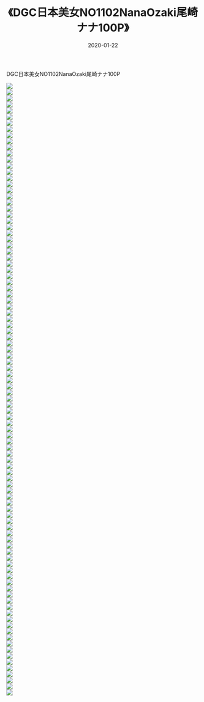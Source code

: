 ﻿---
layout: post
title:  《DGC日本美女NO1102NanaOzaki尾崎ナナ100P》
date:   2020-01-22
img: http://img.660000.xyz/Sharelink/性感/2020/DGC日本美女NO1102NanaOzaki尾崎ナナ100P/000.jpg
categories: [美女, 清纯, 唯美]
---

DGC日本美女NO1102NanaOzaki尾崎ナナ100P

  ![](http://img.660000.xyz/Sharelink/性感/2020/DGC日本美女NO1102NanaOzaki尾崎ナナ100P/001.jpg) <br> ![](http://img.660000.xyz/Sharelink/性感/2020/DGC日本美女NO1102NanaOzaki尾崎ナナ100P/002.jpg) <br> ![](http://img.660000.xyz/Sharelink/性感/2020/DGC日本美女NO1102NanaOzaki尾崎ナナ100P/003.jpg) <br> ![](http://img.660000.xyz/Sharelink/性感/2020/DGC日本美女NO1102NanaOzaki尾崎ナナ100P/004.jpg) <br> ![](http://img.660000.xyz/Sharelink/性感/2020/DGC日本美女NO1102NanaOzaki尾崎ナナ100P/005.jpg) <br> ![](http://img.660000.xyz/Sharelink/性感/2020/DGC日本美女NO1102NanaOzaki尾崎ナナ100P/006.jpg) <br> ![](http://img.660000.xyz/Sharelink/性感/2020/DGC日本美女NO1102NanaOzaki尾崎ナナ100P/007.jpg) <br> ![](http://img.660000.xyz/Sharelink/性感/2020/DGC日本美女NO1102NanaOzaki尾崎ナナ100P/008.jpg) <br> ![](http://img.660000.xyz/Sharelink/性感/2020/DGC日本美女NO1102NanaOzaki尾崎ナナ100P/009.jpg) <br> ![](http://img.660000.xyz/Sharelink/性感/2020/DGC日本美女NO1102NanaOzaki尾崎ナナ100P/010.jpg) <br> ![](http://img.660000.xyz/Sharelink/性感/2020/DGC日本美女NO1102NanaOzaki尾崎ナナ100P/011.jpg) <br> ![](http://img.660000.xyz/Sharelink/性感/2020/DGC日本美女NO1102NanaOzaki尾崎ナナ100P/012.jpg) <br> ![](http://img.660000.xyz/Sharelink/性感/2020/DGC日本美女NO1102NanaOzaki尾崎ナナ100P/013.jpg) <br> ![](http://img.660000.xyz/Sharelink/性感/2020/DGC日本美女NO1102NanaOzaki尾崎ナナ100P/014.jpg) <br> ![](http://img.660000.xyz/Sharelink/性感/2020/DGC日本美女NO1102NanaOzaki尾崎ナナ100P/015.jpg) <br> ![](http://img.660000.xyz/Sharelink/性感/2020/DGC日本美女NO1102NanaOzaki尾崎ナナ100P/016.jpg) <br> ![](http://img.660000.xyz/Sharelink/性感/2020/DGC日本美女NO1102NanaOzaki尾崎ナナ100P/017.jpg) <br> ![](http://img.660000.xyz/Sharelink/性感/2020/DGC日本美女NO1102NanaOzaki尾崎ナナ100P/018.jpg) <br> ![](http://img.660000.xyz/Sharelink/性感/2020/DGC日本美女NO1102NanaOzaki尾崎ナナ100P/019.jpg) <br> ![](http://img.660000.xyz/Sharelink/性感/2020/DGC日本美女NO1102NanaOzaki尾崎ナナ100P/020.jpg) <br> ![](http://img.660000.xyz/Sharelink/性感/2020/DGC日本美女NO1102NanaOzaki尾崎ナナ100P/021.jpg) <br> ![](http://img.660000.xyz/Sharelink/性感/2020/DGC日本美女NO1102NanaOzaki尾崎ナナ100P/022.jpg) <br> ![](http://img.660000.xyz/Sharelink/性感/2020/DGC日本美女NO1102NanaOzaki尾崎ナナ100P/023.jpg) <br> ![](http://img.660000.xyz/Sharelink/性感/2020/DGC日本美女NO1102NanaOzaki尾崎ナナ100P/024.jpg) <br> ![](http://img.660000.xyz/Sharelink/性感/2020/DGC日本美女NO1102NanaOzaki尾崎ナナ100P/025.jpg) <br> ![](http://img.660000.xyz/Sharelink/性感/2020/DGC日本美女NO1102NanaOzaki尾崎ナナ100P/026.jpg) <br> ![](http://img.660000.xyz/Sharelink/性感/2020/DGC日本美女NO1102NanaOzaki尾崎ナナ100P/027.jpg) <br> ![](http://img.660000.xyz/Sharelink/性感/2020/DGC日本美女NO1102NanaOzaki尾崎ナナ100P/028.jpg) <br> ![](http://img.660000.xyz/Sharelink/性感/2020/DGC日本美女NO1102NanaOzaki尾崎ナナ100P/029.jpg) <br> ![](http://img.660000.xyz/Sharelink/性感/2020/DGC日本美女NO1102NanaOzaki尾崎ナナ100P/030.jpg) <br> ![](http://img.660000.xyz/Sharelink/性感/2020/DGC日本美女NO1102NanaOzaki尾崎ナナ100P/031.jpg) <br> ![](http://img.660000.xyz/Sharelink/性感/2020/DGC日本美女NO1102NanaOzaki尾崎ナナ100P/032.jpg) <br> ![](http://img.660000.xyz/Sharelink/性感/2020/DGC日本美女NO1102NanaOzaki尾崎ナナ100P/033.jpg) <br> ![](http://img.660000.xyz/Sharelink/性感/2020/DGC日本美女NO1102NanaOzaki尾崎ナナ100P/034.jpg) <br> ![](http://img.660000.xyz/Sharelink/性感/2020/DGC日本美女NO1102NanaOzaki尾崎ナナ100P/035.jpg) <br> ![](http://img.660000.xyz/Sharelink/性感/2020/DGC日本美女NO1102NanaOzaki尾崎ナナ100P/036.jpg) <br> ![](http://img.660000.xyz/Sharelink/性感/2020/DGC日本美女NO1102NanaOzaki尾崎ナナ100P/037.jpg) <br> ![](http://img.660000.xyz/Sharelink/性感/2020/DGC日本美女NO1102NanaOzaki尾崎ナナ100P/038.jpg) <br> ![](http://img.660000.xyz/Sharelink/性感/2020/DGC日本美女NO1102NanaOzaki尾崎ナナ100P/039.jpg) <br> ![](http://img.660000.xyz/Sharelink/性感/2020/DGC日本美女NO1102NanaOzaki尾崎ナナ100P/040.jpg) <br> ![](http://img.660000.xyz/Sharelink/性感/2020/DGC日本美女NO1102NanaOzaki尾崎ナナ100P/041.jpg) <br> ![](http://img.660000.xyz/Sharelink/性感/2020/DGC日本美女NO1102NanaOzaki尾崎ナナ100P/042.jpg) <br> ![](http://img.660000.xyz/Sharelink/性感/2020/DGC日本美女NO1102NanaOzaki尾崎ナナ100P/043.jpg) <br> ![](http://img.660000.xyz/Sharelink/性感/2020/DGC日本美女NO1102NanaOzaki尾崎ナナ100P/044.jpg) <br> ![](http://img.660000.xyz/Sharelink/性感/2020/DGC日本美女NO1102NanaOzaki尾崎ナナ100P/045.jpg) <br> ![](http://img.660000.xyz/Sharelink/性感/2020/DGC日本美女NO1102NanaOzaki尾崎ナナ100P/046.jpg) <br> ![](http://img.660000.xyz/Sharelink/性感/2020/DGC日本美女NO1102NanaOzaki尾崎ナナ100P/047.jpg) <br> ![](http://img.660000.xyz/Sharelink/性感/2020/DGC日本美女NO1102NanaOzaki尾崎ナナ100P/048.jpg) <br> ![](http://img.660000.xyz/Sharelink/性感/2020/DGC日本美女NO1102NanaOzaki尾崎ナナ100P/049.jpg) <br> ![](http://img.660000.xyz/Sharelink/性感/2020/DGC日本美女NO1102NanaOzaki尾崎ナナ100P/050.jpg) <br> ![](http://img.660000.xyz/Sharelink/性感/2020/DGC日本美女NO1102NanaOzaki尾崎ナナ100P/051.jpg) <br> ![](http://img.660000.xyz/Sharelink/性感/2020/DGC日本美女NO1102NanaOzaki尾崎ナナ100P/052.jpg) <br> ![](http://img.660000.xyz/Sharelink/性感/2020/DGC日本美女NO1102NanaOzaki尾崎ナナ100P/053.jpg) <br> ![](http://img.660000.xyz/Sharelink/性感/2020/DGC日本美女NO1102NanaOzaki尾崎ナナ100P/054.jpg) <br> ![](http://img.660000.xyz/Sharelink/性感/2020/DGC日本美女NO1102NanaOzaki尾崎ナナ100P/055.jpg) <br> ![](http://img.660000.xyz/Sharelink/性感/2020/DGC日本美女NO1102NanaOzaki尾崎ナナ100P/056.jpg) <br> ![](http://img.660000.xyz/Sharelink/性感/2020/DGC日本美女NO1102NanaOzaki尾崎ナナ100P/057.jpg) <br> ![](http://img.660000.xyz/Sharelink/性感/2020/DGC日本美女NO1102NanaOzaki尾崎ナナ100P/058.jpg) <br> ![](http://img.660000.xyz/Sharelink/性感/2020/DGC日本美女NO1102NanaOzaki尾崎ナナ100P/059.jpg) <br> ![](http://img.660000.xyz/Sharelink/性感/2020/DGC日本美女NO1102NanaOzaki尾崎ナナ100P/060.jpg) <br> ![](http://img.660000.xyz/Sharelink/性感/2020/DGC日本美女NO1102NanaOzaki尾崎ナナ100P/061.jpg) <br> ![](http://img.660000.xyz/Sharelink/性感/2020/DGC日本美女NO1102NanaOzaki尾崎ナナ100P/062.jpg) <br> ![](http://img.660000.xyz/Sharelink/性感/2020/DGC日本美女NO1102NanaOzaki尾崎ナナ100P/063.jpg) <br> ![](http://img.660000.xyz/Sharelink/性感/2020/DGC日本美女NO1102NanaOzaki尾崎ナナ100P/064.jpg) <br> ![](http://img.660000.xyz/Sharelink/性感/2020/DGC日本美女NO1102NanaOzaki尾崎ナナ100P/065.jpg) <br> ![](http://img.660000.xyz/Sharelink/性感/2020/DGC日本美女NO1102NanaOzaki尾崎ナナ100P/066.jpg) <br> ![](http://img.660000.xyz/Sharelink/性感/2020/DGC日本美女NO1102NanaOzaki尾崎ナナ100P/067.jpg) <br> ![](http://img.660000.xyz/Sharelink/性感/2020/DGC日本美女NO1102NanaOzaki尾崎ナナ100P/068.jpg) <br> ![](http://img.660000.xyz/Sharelink/性感/2020/DGC日本美女NO1102NanaOzaki尾崎ナナ100P/069.jpg) <br> ![](http://img.660000.xyz/Sharelink/性感/2020/DGC日本美女NO1102NanaOzaki尾崎ナナ100P/070.jpg) <br> ![](http://img.660000.xyz/Sharelink/性感/2020/DGC日本美女NO1102NanaOzaki尾崎ナナ100P/071.jpg) <br> ![](http://img.660000.xyz/Sharelink/性感/2020/DGC日本美女NO1102NanaOzaki尾崎ナナ100P/072.jpg) <br> ![](http://img.660000.xyz/Sharelink/性感/2020/DGC日本美女NO1102NanaOzaki尾崎ナナ100P/073.jpg) <br> ![](http://img.660000.xyz/Sharelink/性感/2020/DGC日本美女NO1102NanaOzaki尾崎ナナ100P/074.jpg) <br> ![](http://img.660000.xyz/Sharelink/性感/2020/DGC日本美女NO1102NanaOzaki尾崎ナナ100P/075.jpg) <br> ![](http://img.660000.xyz/Sharelink/性感/2020/DGC日本美女NO1102NanaOzaki尾崎ナナ100P/076.jpg) <br> ![](http://img.660000.xyz/Sharelink/性感/2020/DGC日本美女NO1102NanaOzaki尾崎ナナ100P/077.jpg) <br> ![](http://img.660000.xyz/Sharelink/性感/2020/DGC日本美女NO1102NanaOzaki尾崎ナナ100P/078.jpg) <br> ![](http://img.660000.xyz/Sharelink/性感/2020/DGC日本美女NO1102NanaOzaki尾崎ナナ100P/079.jpg) <br> ![](http://img.660000.xyz/Sharelink/性感/2020/DGC日本美女NO1102NanaOzaki尾崎ナナ100P/080.jpg) <br> ![](http://img.660000.xyz/Sharelink/性感/2020/DGC日本美女NO1102NanaOzaki尾崎ナナ100P/081.jpg) <br> ![](http://img.660000.xyz/Sharelink/性感/2020/DGC日本美女NO1102NanaOzaki尾崎ナナ100P/082.jpg) <br> ![](http://img.660000.xyz/Sharelink/性感/2020/DGC日本美女NO1102NanaOzaki尾崎ナナ100P/083.jpg) <br> ![](http://img.660000.xyz/Sharelink/性感/2020/DGC日本美女NO1102NanaOzaki尾崎ナナ100P/084.jpg) <br> ![](http://img.660000.xyz/Sharelink/性感/2020/DGC日本美女NO1102NanaOzaki尾崎ナナ100P/085.jpg) <br> ![](http://img.660000.xyz/Sharelink/性感/2020/DGC日本美女NO1102NanaOzaki尾崎ナナ100P/086.jpg) <br> ![](http://img.660000.xyz/Sharelink/性感/2020/DGC日本美女NO1102NanaOzaki尾崎ナナ100P/087.jpg) <br> ![](http://img.660000.xyz/Sharelink/性感/2020/DGC日本美女NO1102NanaOzaki尾崎ナナ100P/088.jpg) <br> ![](http://img.660000.xyz/Sharelink/性感/2020/DGC日本美女NO1102NanaOzaki尾崎ナナ100P/089.jpg) <br> ![](http://img.660000.xyz/Sharelink/性感/2020/DGC日本美女NO1102NanaOzaki尾崎ナナ100P/090.jpg) <br> ![](http://img.660000.xyz/Sharelink/性感/2020/DGC日本美女NO1102NanaOzaki尾崎ナナ100P/091.jpg) <br> ![](http://img.660000.xyz/Sharelink/性感/2020/DGC日本美女NO1102NanaOzaki尾崎ナナ100P/092.jpg) <br> ![](http://img.660000.xyz/Sharelink/性感/2020/DGC日本美女NO1102NanaOzaki尾崎ナナ100P/093.jpg) <br> ![](http://img.660000.xyz/Sharelink/性感/2020/DGC日本美女NO1102NanaOzaki尾崎ナナ100P/094.jpg) <br> ![](http://img.660000.xyz/Sharelink/性感/2020/DGC日本美女NO1102NanaOzaki尾崎ナナ100P/095.jpg) <br> ![](http://img.660000.xyz/Sharelink/性感/2020/DGC日本美女NO1102NanaOzaki尾崎ナナ100P/096.jpg) <br> ![](http://img.660000.xyz/Sharelink/性感/2020/DGC日本美女NO1102NanaOzaki尾崎ナナ100P/097.jpg) <br> ![](http://img.660000.xyz/Sharelink/性感/2020/DGC日本美女NO1102NanaOzaki尾崎ナナ100P/098.jpg) <br> ![](http://img.660000.xyz/Sharelink/性感/2020/DGC日本美女NO1102NanaOzaki尾崎ナナ100P/099.jpg) <br> ![](http://img.660000.xyz/Sharelink/性感/2020/DGC日本美女NO1102NanaOzaki尾崎ナナ100P/100.jpg) <br>
